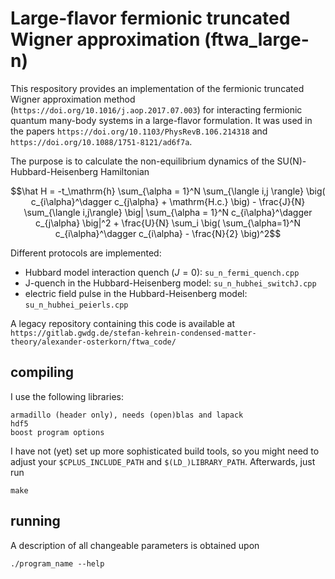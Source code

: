 # Large-flavor fermionic truncated Wigner approximation (ftwa_large-n)

This respository provides an implementation of the fermionic truncated Wigner approximation method (`https://doi.org/10.1016/j.aop.2017.07.003`) for interacting fermionic quantum many-body systems in a large-flavor formulation.
It was used in the papers `https://doi.org/10.1103/PhysRevB.106.214318` and `https://doi.org/10.1088/1751-8121/ad6f7a`.

The purpose is to calculate the non-equilibrium dynamics of the SU(N)-Hubbard-Heisenberg Hamiltonian
```math
\hat H = -t_\mathrm{h} \sum_{\alpha = 1}^N \sum_{\langle i,j \rangle} \big( c_{i\alpha}^\dagger c_{j\alpha} + \mathrm{H.c.} \big) - \frac{J}{N} \sum_{\langle i,j\rangle} \big| \sum_{\alpha = 1}^N c_{i\alpha}^\dagger c_{j\alpha} \big|^2 + \frac{U}{N} \sum_i \big( \sum_{\alpha=1}^N c_{i\alpha}^\dagger c_{i\alpha} - \frac{N}{2} \big)^2
```

Different protocols are implemented:
* Hubbard model interaction quench ($J = 0$): `su_n_fermi_quench.cpp`
* J-quench in the Hubbard-Heisenberg model: `su_n_hubhei_switchJ.cpp`
* electric field pulse in the Hubbard-Heisenberg model: `su_n_hubhei_peierls.cpp`

A legacy repository containing this code is available at
`https://gitlab.gwdg.de/stefan-kehrein-condensed-matter-theory/alexander-osterkorn/ftwa_code/`

## compiling

I use the following libraries:
```
armadillo (header only), needs (open)blas and lapack
hdf5
boost program options
```

I have not (yet) set up more sophisticated build tools, so you might need to adjust your `$CPLUS_INCLUDE_PATH` and `$(LD_)LIBRARY_PATH`.
Afterwards, just run
```
make
```

## running
A description of all changeable parameters is obtained upon
```
./program_name --help
```

